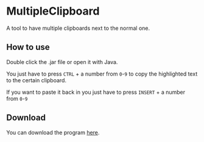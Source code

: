 # MultipleClipboard
A tool to have multiple clipboards next to the normal one.

## How to use
Double click the .jar file or open it with Java.

You just have to press `CTRL` + a number from `0`-`9` to copy the highlighted text to the certain clipboard.

If you want to paste it back in you just have to press `INSERT` + a number from `0`-`9`

## Download
You can download the program [here](https://github.com/Fusix/MultipleClipboard/blob/master/MultipleClipboard.jar?raw=true).
